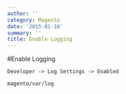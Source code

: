 ```yaml
---
author: ''
category: Magento
date: '2015-01-18'
summary: ''
title: Enable Logging
---
```

#Enable Logging

`Developer -> Log Settings -> Enabled`

`magento/var/log`